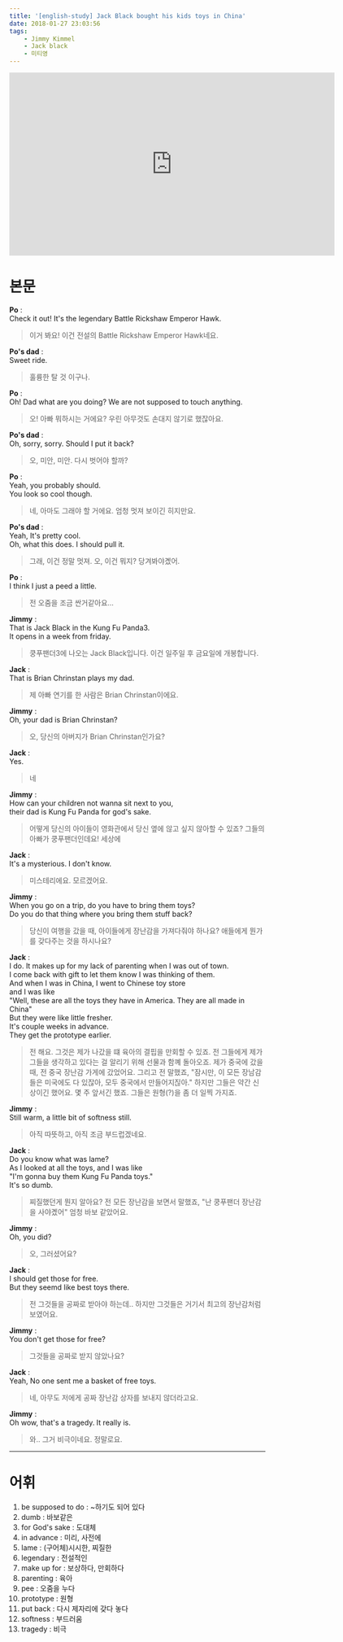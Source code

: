 ```yaml
---
title: '[english-study] Jack Black bought his kids toys in China'
date: 2018-01-27 23:03:56
tags:
    - Jimmy Kimmel
    - Jack black
    - 미티영
---
```


<iframe width="640" height="360" src="https://www.youtube.com/embed/vckEDtCbDxw" frameborder="0" allow="autoplay; encrypted-media" allowfullscreen></iframe>

# 본문
**Po** :  
Check it out! It's the legendary Battle Rickshaw Emperor Hawk.  
> 이거 봐요! 이건 전설의 Battle Rickshaw Emperor Hawk네요.  

**Po's dad** :  
Sweet ride.  
> 훌륭한 탈 것 이구나.

**Po** :  
Oh! Dad what are you doing? We are not supposed to touch anything.  
> 오! 아빠 뭐하시는 거에요? 우린 아무것도 손대지 않기로 했잖아요.  

**Po's dad** :  
Oh, sorry, sorry. Should I put it back?  
> 오, 미안, 미안. 다시 벗어야 할까?  

**Po** :  
Yeah, you probably should.  
You look so cool though.  
> 네, 아마도 그래야 할 거에요.
    엄청 멋져 보이긴 히지만요.  

**Po's dad** :  
Yeah, It's pretty cool.  
Oh, what this does. I should pull it.  
> 그래, 이건 정말 멋져.
    오, 이건 뭐지? 당겨봐야곘어.  

**Po** :  
I think I just a peed a little.  
> 전 오줌을 조금 싼거같아요...

**Jimmy** :  
That is Jack Black in the Kung Fu Panda3.  
It opens in a week from friday.  
> 쿵푸팬더3에 나오는 Jack Black입니다.
    이건 일주일 후 금요일에 개봉합니다.  

**Jack** :  
That is Brian Chrinstan plays my dad.  
> 제 아빠 연기를 한 사람은 Brian Chrinstan이에요.  

**Jimmy** :  
Oh, your dad is Brian Chrinstan?  
> 오, 당신의 아버지가 Brian Chrinstan인가요?  

**Jack** :  
Yes.  
> 네

**Jimmy** :  
How can your children not wanna sit next to you,  
their dad is Kung Fu Panda for god's sake.  
> 어떻게 당신의 아이들이 영화관에서 당신 옆에 않고 싶지 않아할 수 있죠?
    그들의 아빠가 쿵푸팬더인데요! 세상에

**Jack** :  
It's a mysterious. I don't know.  
> 미스테리에요. 모르겠어요.  

**Jimmy** :  
When you go on a trip, do you have to bring them toys?  
Do you do that thing where you bring them stuff back?  
> 당신이 여행을 갔을 때, 아이들에게 장난감을 가져다줘야 하나요?
    애들에게 뭔가를 갖다주는 것을 하시나요?  

**Jack** :  
I do. It makes up for my lack of parenting when I was out of town.  
I come back with gift to let them know I was thinking of them.  
And when I was in China, I went to Chinese toy store  
and I was like  
"Well, these are all the toys they have in America. They are all made in China"  
But they were like little fresher.  
It's couple weeks in advance.  
They get the prototype earlier.  
> 전 해요. 그것은 제가 나갔을 떄 육아의 결핍을 만회할 수 있죠.
    전 그들에게 제가 그들을 생각하고 있다는 걸 알리기 위해 선물과 함꼐 돌아오죠.
    제가 중국에 갔을때, 전 중국 장난감 가게에 갔었어요.
    그리고 전 말했죠,
    "잠시만, 이 모든 장남감들은 미국에도 다 있잖아, 모두 중국에서 만들어지짆아."
    하지만 그들은 약간 신상이긴 했어요.
    몇 주 앞서긴 했죠.
    그들은 원형(?)을 좀 더 일찍 가지죠.

**Jimmy** :  
Still warm, a little bit of softness still.  
> 아직 따뜻하고, 아직 조금 부드럽겠네요.  

**Jack** :  
Do you know what was lame?  
As I looked at all the toys, and I was like  
"I'm gonna buy them Kung Fu Panda toys."  
It's so dumb.  
> 찌질했던게 뭔지 알아요?
    전 모든 장난감을 보면서 말했죠,
    "난 쿵푸팬더 장난감을 사야곘어"
    엄청 바보 같았어요.

**Jimmy** :  
Oh, you did?  
> 오, 그러셨어요?

**Jack** :  
I should get those for free.  
But they seemd like best toys there.  
> 전 그것들을 공짜로 받아야 하는데..
    하지만 그것들은 거기서 최고의 장난감처럼 보였어요.  

**Jimmy** :  
You don't get those for free?  
> 그것들을 공짜로 받지 않았나요?  

**Jack** :  
Yeah, No one sent me a basket of free toys.  
> 네, 아무도 저에게 공짜 장난감 상자를 보내지 않더라고요.  

**Jimmy** :  
Oh wow, that's a tragedy. It really is.  
> 와.. 그거 비극이네요. 정말로요.  

---

# 어휘
1. be supposed to do : ~하기도 되어 있다
1. dumb : 바보같은
1. for God's sake : 도대체
1. in advance : 미리, 사전에
1. lame : (구어체)시시한, 찌질한
1. legendary : 전설적인
1. make up for : 보상하다, 만회하다
1. parenting : 육아
1. pee : 오줌을 누다
1. prototype : 원형
1. put back : 다시 제자리에 갖다 놓다
1. softness : 부드러움
1. tragedy : 비극

<!-- more -->